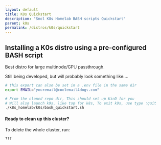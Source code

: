 ```yaml
---
layout: default
title: K0s Quickstart
description: "Smol K8s Homelab BASH scripts Quickstart"
parent: k0s
permalink: /distros/k0s/quickstart
---
```


## Installing a K0s distro using a pre-configured BASH script

Best distro for large multinode/GPU passthrough.

Still being developed, but will probably look something like....

```bash
# this export can also be set in a .env file in the same dir
export EMAIL="youremail@coolemail4dogs.com"

# From the cloned repo dir, This should set up KinD for you
# Will also launch k9s, like top for k8s, To exit k9s, use type :quit
./k8s_homelab/k0s/bash_quickstart.sh
```

#### Ready to clean up this cluster?
To delete the whole cluster, run:

```bash
???
```
